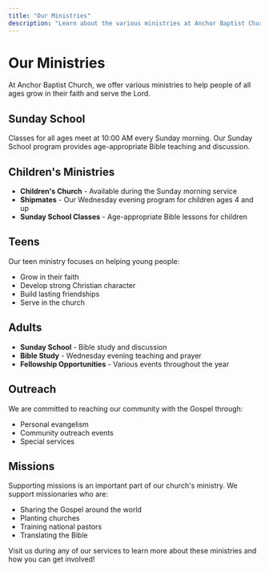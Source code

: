```yaml
---
title: "Our Ministries"
description: "Learn about the various ministries at Anchor Baptist Church"
---
```


# Our Ministries

At Anchor Baptist Church, we offer various ministries to help people of all ages grow in their faith and serve the Lord.

## Sunday School
Classes for all ages meet at 10:00 AM every Sunday morning. Our Sunday School program provides age-appropriate Bible teaching and discussion.

## Children's Ministries
- **Children's Church** - Available during the Sunday morning service
- **Shipmates** - Our Wednesday evening program for children ages 4 and up
- **Sunday School Classes** - Age-appropriate Bible lessons for children

## Teens
Our teen ministry focuses on helping young people:
- Grow in their faith
- Develop strong Christian character
- Build lasting friendships
- Serve in the church

## Adults
- **Sunday School** - Bible study and discussion
- **Bible Study** - Wednesday evening teaching and prayer
- **Fellowship Opportunities** - Various events throughout the year

## Outreach
We are committed to reaching our community with the Gospel through:
- Personal evangelism
- Community outreach events
- Special services

## Missions
Supporting missions is an important part of our church's ministry. We support missionaries who are:
- Sharing the Gospel around the world
- Planting churches
- Training national pastors
- Translating the Bible

Visit us during any of our services to learn more about these ministries and how you can get involved! 